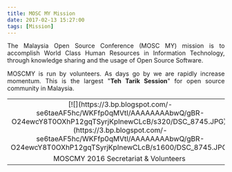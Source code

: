 ```yaml
---
title: MOSC MY Mission
date: 2017-02-13 15:27:00
tags: [Mission]
---
```


<div style="text-align: justify;">The Malaysia Open Source Conference (MOSC MY) mission is to accomplish World Class Human Resources in Information Technology, through knowledge sharing and the usage of Open Source Software.  

MOSCMY is run by volunteers. As days go by we are rapidly increase momentum. This is the largest "**Teh Tarik Session**" for open source community in Malaysia.  

<table align="center" cellpadding="0" cellspacing="0" class="tr-caption-container" style="margin-left: auto; margin-right: auto; text-align: center;">

<tbody>

<tr>

<td style="text-align: center;">[![](https://3.bp.blogspot.com/-se6taeAF5hc/WKFfp0qMVtI/AAAAAAAAbwQ/gBR-O24ewcY8T0OXhP12gqTSyrjKpInewCLcB/s320/DSC_8745.JPG)](https://3.bp.blogspot.com/-se6taeAF5hc/WKFfp0qMVtI/AAAAAAAAbwQ/gBR-O24ewcY8T0OXhP12gqTSyrjKpInewCLcB/s1600/DSC_8745.JPG)</td>

</tr>

<tr>

<td class="tr-caption" style="text-align: center;">MOSCMY 2016 Secretariat & Volunteers </td>

</tr>

</tbody>

</table>

</div>